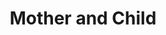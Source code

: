 ---
title: 'Mother and Child'
pubDate: 2025-04-14
description: 'Mother and baby owl fresh out the nest'
camera: 'Nikon D3100'
image:
    url: '../../assets/photos/owlfamily.jpg'
    alt: 'Two owls sitting in tree'
tags: []
---